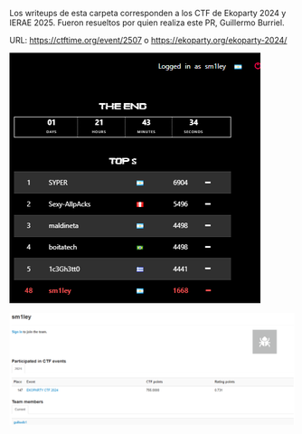 Los writeups de esta carpeta corresponden a los CTF de Ekoparty 2024 y IERAE 2025. Fueron resueltos por quien realiza este PR, Guillermo Burriel.

URL: https://ctftime.org/event/2507 o https://ekoparty.org/ekoparty-2024/

![](score1.png)

![](score2.png)



